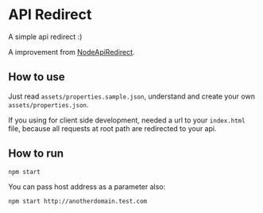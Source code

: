 # API Redirect

A simple api redirect :)

A improvement from [NodeApiRedirect](https://github.com/mozartdiniz/NodeAPIRedirect).

## How to use

Just read `assets/properties.sample.json`, understand and create your
own `assets/properties.json`.

If you using for client side development, needed a url to your
`index.html` file, because all requests at root path are redirected to
your api.

## How to run

```bash
npm start
```

You can pass host address as a parameter also:

```bash
npm start http://anotherdomain.test.com
```